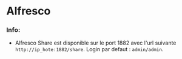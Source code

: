 # Alfresco

### Info:

* Alfresco Share est disponible sur le port 1882 avec l'url suivante `http://ip_hote:1882/share`. Login par defaut : `admin/admin`.
